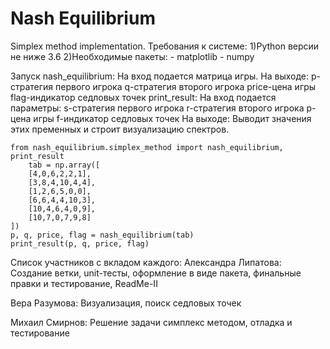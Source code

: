 # Nash Equilibrium

Simplex method implementation.
Требования к системе:
	1)Python версии не ниже 3.6
	2)Необходимые пакеты:
	 - matplotlib
	 - numpy
	 
Запуск
	nash_equilibrium:
		На вход подается матрица игры.
		На выходе:
			p-стратегия первого игрока
			q-стратегия второго игрока
			price-цена игры
			flag-индикатор седловых точек
	print_result:
		На вход подается параметры:
			s-стратегия первого игрока
			r-стратегия второго игрока
			p-цена игры
			f-индикатор седловых точек
		На выходе:
			Выводит значения этих пременных и строит визуализацию спектров.

	from nash_equilibrium.simplex_method import nash_equilibrium, print_result
		tab = np.array([
	    [4,0,6,2,2,1],
	    [3,8,4,10,4,4],
	    [1,2,6,5,0,0],
	    [6,6,4,4,10,3],
	    [10,4,6,4,0,9],
	    [10,7,0,7,9,8]
	])
	p, q, price, flag = nash_equilibrium(tab)
	print_result(p, q, price, flag)

Список участников с вкладом каждого: 
Александра Липатова:
Создание ветки, unit-тесты, оформление в виде пакета, финальные правки и тестирование, ReadMe-II

Вера Разумова:
Визуализация, поиск седловых точек

Михаил Смирнов:
Решение задачи симплекс методом, отладка и тестирование
